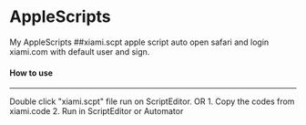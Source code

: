# AppleScripts
My AppleScripts
##xiami.scpt
apple script auto open safari and login xiami.com with default user and sign.
#### How to use
----
Double click "xiami.scpt" file run on ScriptEditor.
OR
	1. Copy the codes from xiami.code
	2. Run in ScriptEditor or Automator
